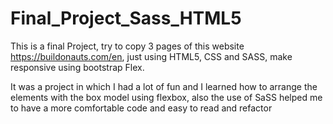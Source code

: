 # Final_Project_Sass_HTML5
This is a final Project,  try to copy 3 pages  of this website https://buildonauts.com/en, just using HTML5, CSS and SASS, make responsive using bootstrap Flex.

It was a project in which I had a lot of fun and I learned how to arrange the elements with the box model using flexbox, also the use of SaSS helped me to have a more comfortable code and easy to read and refactor
